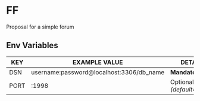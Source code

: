 # FF

Proposal for a simple forum

## Env Variables

| KEY  | EXAMPLE VALUE                            | DETAILS                    |
|------|------------------------------------------|----------------------------|
| DSN  | username:password@localhost:3306/db_name | **Mandatory**              |
| PORT | :1998                                    | Optional *(default=:8080)* |
